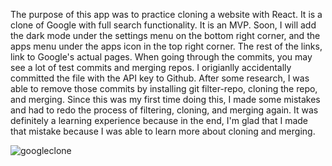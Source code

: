 The purpose of this app was to practice cloning a website with React. It is a clone of Google with full search functionality. It is an MVP. Soon, I will add the dark mode under the settings menu on the bottom right corner, and the apps menu under the apps icon in the top right corner. The rest of the links, link to Google's actual pages. When going through the commits, you may see a lot of test commits and merging repos. I origianlly accidentally committed the file with the API key to Github. After some research, I was able to remove those commits by installing git filter-repo, cloning the repo, and merging. Since this was my first time doing this, I made some mistakes and had to redo the process of filtering, cloning, and merging again. It was definitely a learning experience because in the end, I'm glad that I made that mistake because I was able to learn more about cloning and merging.


![googleclone](https://github.com/alexiscodes21/Google-clone/assets/92007314/c2ebe597-2114-4a68-b6a7-4000bc0d3696)
